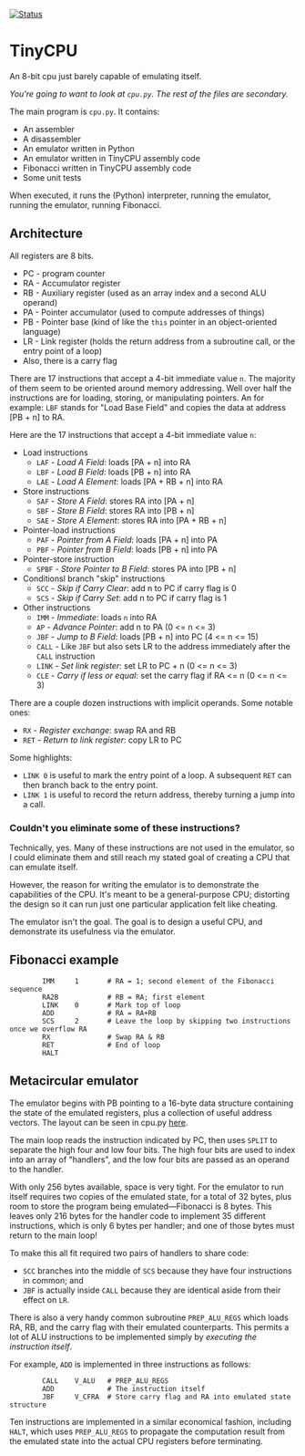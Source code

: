 [![Status](https://circleci.com/gh/prdoyle/tiny-cpu/tree/master.svg?style=svg)](https://app.circleci.com/pipelines/github/prdoyle/tiny-cpu)
# TinyCPU
An 8-bit cpu just barely capable of emulating itself.

_You're going to want to look at `cpu.py`. The rest of the files are secondary._

The main program is `cpu.py`. It contains:
- An assembler
- A disassembler
- An emulator written in Python
- An emulator written in TinyCPU assembly code
- Fibonacci written in TinyCPU assembly code
- Some unit tests

When executed, it runs the (Python) interpreter, running the emulator, running the emulator, running Fibonacci.

## Architecture

All registers are 8 bits.
- PC - program counter
- RA - Accumulator register
- RB - Auxiliary register (used as an array index and a second ALU operand)
- PA - Pointer accumulator (used to compute addresses of things)
- PB - Pointer base (kind of like the `this` pointer in an object-oriented language)
- LR - Link register (holds the return address from a subroutine call, or the entry point of a loop)
- Also, there is a carry flag

There are 17 instructions that accept a 4-bit immediate value `n`.
The majority of them seem to be oriented around memory addressing.
Well over half the instructions are for loading, storing, or manipulating pointers.
An for example: `LBF` stands for "Load Base Field" and copies the data at address [PB + n] to RA.

Here are the 17 instructions that accept a 4-bit immediate value `n`:
- Load instructions
  - `LAF` - _Load A Field_: loads [PA + n] into RA
  - `LBF` - _Load B Field_: loads [PB + n] into RA
  - `LAE` - _Load A Element_: loads [PA + RB + n] into RA
- Store instructions
  - `SAF` - _Store A Field_: stores RA into [PA + n]
  - `SBF` - _Store B Field_: stores RA into [PB + n]
  - `SAE` - _Store A Element_: stores RA into [PA + RB + n]
- Pointer-load instructions
  - `PAF` - _Pointer from A Field_: loads [PA + n] into PA
  - `PBF` - _Pointer from B Field_: loads [PB + n] into PA
- Pointer-store instruction
  - `SPBF` - _Store Pointer to B Field_: stores PA into [PB + n]
- Conditionsl branch "skip" instructions
  - `SCC` - _Skip if Carry Clear_: add n to PC if carry flag is 0
  - `SCS` - _Skip if Carry Set_: add n to PC if carry flag is 1
- Other instructions
  - `IMM` - _Immediate_: loads `n` into RA
  - `AP` - _Advance Pointer_: add n to PA (0 <= n <= 3)
  - `JBF` - _Jump to B Field_: loads [PB + n] into PC (4 <= n <= 15)
  - `CALL` - Like `JBF` but also sets LR to the address immediately after the `CALL` instruction
  - `LINK` - _Set link register_: set LR to PC + n (0 <= n <= 3)
  - `CLE` - _Carry if less or equal_: set the carry flag if RA <= n (0 <= n <= 3)

There are a couple dozen instructions with implicit operands. Some notable ones:
- `RX` - _Register exchange_: swap RA and RB
- `RET` - _Return to link register_: copy LR to PC

Some highlights:
- `LINK 0` is useful to mark the entry point of a loop. A subsequent `RET` can then branch back to the entry point.
- `LINK 1` is useful to record the return address, thereby turning a jump into a call.

### Couldn't you eliminate some of these instructions?

Technically, yes. Many of these instructions are not used in the emulator, so I could eliminate them and still reach my stated goal of creating a CPU that can emulate itself.

However, the reason for writing the emulator is to demonstrate the capabilities of the CPU. It's meant to be a general-purpose CPU; distorting the design so it can run just one particular application felt like cheating.

The emulator isn't the goal. The goal is to design a useful CPU, and demonstrate its usefulness via the emulator.

## Fibonacci example

```
        IMM     1       # RA = 1; second element of the Fibonacci sequence
        RA2B            # RB = RA; first element
        LINK    0       # Mark top of loop
        ADD             # RA = RA+RB
        SCS     2       # Leave the loop by skipping two instructions once we overflow RA
        RX              # Swap RA & RB
        RET             # End of loop
        HALT
```

## Metacircular emulator

The emulator begins with PB pointing to a 16-byte data structure containing the state of the emulated registers, plus a collection of useful address vectors.
The layout can be seen in cpu.py [here](https://github.com/prdoyle/tiny-cpu/blob/master/cpu.py#L426).

The main loop reads the instruction indicated by PC, then uses `SPLIT` to separate the high four and low four bits. The high four bits are used to index into an array of "handlers", and the low four bits are passed as an operand to the handler.

With only 256 bytes available, space is very tight. For the emulator to run itself requires two copies of the emulated state, for a total of 32 bytes, plus room to store the program being emulated&mdash;Fibonacci is 8 bytes. This leaves only 216 bytes for the handler code to implement 35 different instructions, which is only 6 bytes per handler; and one of those bytes must return to the main loop!

To make this all fit required two pairs of handlers to share code:
- `SCC` branches into the middle of `SCS` because they have four instructions in common; and
- `JBF` is actually inside `CALL` because they are identical aside from their effect on `LR`.

There is also a very handy common subroutine `PREP_ALU_REGS` which loads RA, RB, and the carry flag with their emulated counterparts.
This permits a lot of ALU instructions to be implemented simply by _executing the instruction itself_.

For example, `ADD` is implemented in three instructions as follows:

```
        CALL    V_ALU   # PREP_ALU_REGS
        ADD             # The instruction itself
        JBF     V_CFRA  # Store carry flag and RA into emulated state structure
```

Ten instructions are implemented in a similar economical fashion, including `HALT`, which uses `PREP_ALU_REGS` to propagate the computation result from the emulated state into the actual CPU registers before terminating.
